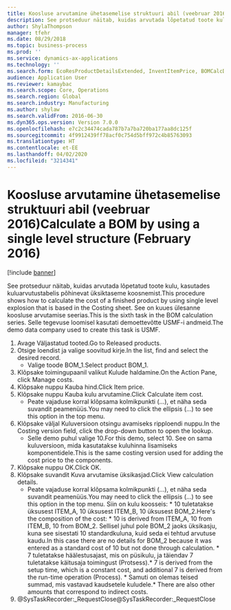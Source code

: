 ```yaml
---
title: Koosluse arvutamine ühetasemelise struktuuri abil (veebruar 2016)
description: See protseduur näitab, kuidas arvutada lõpetatud toote kulu, kasutades kuluarvutustabelis põhinevat üksiktaseme koosnemist.
author: ShylaThompson
manager: tfehr
ms.date: 08/29/2018
ms.topic: business-process
ms.prod: ''
ms.service: dynamics-ax-applications
ms.technology: ''
ms.search.form: EcoResProductDetailsExtended, InventItemPrice, BOMCalcDialog
audience: Application User
ms.reviewer: kamaybac
ms.search.scope: Core, Operations
ms.search.region: Global
ms.search.industry: Manufacturing
ms.author: shylaw
ms.search.validFrom: 2016-06-30
ms.dyn365.ops.version: Version 7.0.0
ms.openlocfilehash: e7c2c34474cada787b7a7ba720ba177aa8dc125f
ms.sourcegitcommit: 4f9912439ff78acf0c754d5bff972c4b85763093
ms.translationtype: HT
ms.contentlocale: et-EE
ms.lasthandoff: 04/02/2020
ms.locfileid: "3214341"
---
```

# <a name="calculate-a-bom-by-using-a-single-level-structure-february-2016"></a><span data-ttu-id="dfef0-103">Koosluse arvutamine ühetasemelise struktuuri abil (veebruar 2016)</span><span class="sxs-lookup"><span data-stu-id="dfef0-103">Calculate a BOM by using a single level structure (February 2016)</span></span>

[!include [banner](../../includes/banner.md)]

<span data-ttu-id="dfef0-104">See protseduur näitab, kuidas arvutada lõpetatud toote kulu, kasutades kuluarvutustabelis põhinevat üksiktaseme koosnemist.</span><span class="sxs-lookup"><span data-stu-id="dfef0-104">This procedure shows how to calculate the cost of a finished product by using single level explosion that is based in the Costing sheet.</span></span> <span data-ttu-id="dfef0-105">See on kuues ülesanne koosluse arvutamise seerias.</span><span class="sxs-lookup"><span data-stu-id="dfef0-105">This is the sixth task in the BOM calculation series.</span></span> <span data-ttu-id="dfef0-106">Selle tegevuse loomisel kasutati demoettevõtte USMF-i andmeid.</span><span class="sxs-lookup"><span data-stu-id="dfef0-106">The demo data company used to create this task is USMF.</span></span>

1. <span data-ttu-id="dfef0-107">Avage Väljastatud tooted.</span><span class="sxs-lookup"><span data-stu-id="dfef0-107">Go to Released products.</span></span>
2. <span data-ttu-id="dfef0-108">Otsige loendist ja valige soovitud kirje.</span><span class="sxs-lookup"><span data-stu-id="dfef0-108">In the list, find and select the desired record.</span></span>
    * <span data-ttu-id="dfef0-109">Valige toode BOM_1.</span><span class="sxs-lookup"><span data-stu-id="dfef0-109">Select product BOM_1.</span></span>  
3. <span data-ttu-id="dfef0-110">Klõpsake toimingupaanil valikut Kulude haldamine.</span><span class="sxs-lookup"><span data-stu-id="dfef0-110">On the Action Pane, click Manage costs.</span></span>
4. <span data-ttu-id="dfef0-111">Klõpsake nuppu Kauba hind.</span><span class="sxs-lookup"><span data-stu-id="dfef0-111">Click Item price.</span></span>
5. <span data-ttu-id="dfef0-112">Klõpsake nuppu Kauba kulu arvutamine.</span><span class="sxs-lookup"><span data-stu-id="dfef0-112">Click Calculate item cost.</span></span>
    * <span data-ttu-id="dfef0-113">Peate vajaduse korral klõpsama kolmikpunkti (...), et näha seda suvandit peamenüüs.</span><span class="sxs-lookup"><span data-stu-id="dfef0-113">You may need to click the ellipsis (...) to see this option in the top menu.</span></span>  
6. <span data-ttu-id="dfef0-114">Klõpsake väljal Kuluversioon otsingu avamiseks ripploendi nuppu.</span><span class="sxs-lookup"><span data-stu-id="dfef0-114">In the Costing version field, click the drop-down button to open the lookup.</span></span>
    * <span data-ttu-id="dfef0-115">Selle demo puhul valige 10.</span><span class="sxs-lookup"><span data-stu-id="dfef0-115">For this demo, select 10.</span></span> <span data-ttu-id="dfef0-116">See on sama kuluversioon, mida kasutatakse kuluhinna lisamiseks komponentidele.</span><span class="sxs-lookup"><span data-stu-id="dfef0-116">This is the same costing version used for adding the cost price to the components.</span></span>  
7. <span data-ttu-id="dfef0-117">Klõpsake nuppu OK.</span><span class="sxs-lookup"><span data-stu-id="dfef0-117">Click OK.</span></span>
8. <span data-ttu-id="dfef0-118">Klõpsake suvandit Kuva arvutamise üksikasjad.</span><span class="sxs-lookup"><span data-stu-id="dfef0-118">Click View calculation details.</span></span>
    * <span data-ttu-id="dfef0-119">Peate vajaduse korral klõpsama kolmikpunkti (...), et näha seda suvandit peamenüüs.</span><span class="sxs-lookup"><span data-stu-id="dfef0-119">You may need to click the ellipsis (...) to see this option in the top menu.</span></span>    <span data-ttu-id="dfef0-120">Siin on kulu koosseis:  \*    10 tuletatakse üksusest ITEM_A, 10 üksusest ITEM_B, 10 üksusest BOM_2.</span><span class="sxs-lookup"><span data-stu-id="dfef0-120">Here's the composition of the cost:  \*    10 is derived from ITEM_A, 10 from ITEM_B, 10 from BOM_2.</span></span> <span data-ttu-id="dfef0-121">Sellisel juhul pole BOM_2 jaoks üksikasju, kuna see sisestati 10 standardkuluna, kuid seda ei tehtud arvutuse kaudu.</span><span class="sxs-lookup"><span data-stu-id="dfef0-121">In this case there are no details for BOM_2 because it was entered as a standard cost of 10 but not done through calculation.</span></span>  <span data-ttu-id="dfef0-122">\*    7 tuletatakse häälestusajast, mis on püsikulu, ja täiendav 7 tuletatakse käitusaja toimingust (Protsess).</span><span class="sxs-lookup"><span data-stu-id="dfef0-122">\*    7 is derived from the setup time, which is a constant cost, and additional 7 is derived from the run-time operation (Process).</span></span>  <span data-ttu-id="dfef0-123">\*    Samuti on olemas teised summad, mis vastavad kaudsetele kuludele.</span><span class="sxs-lookup"><span data-stu-id="dfef0-123">\*    There are also other amounts that correspond to indirect costs.</span></span>  
9. <span data-ttu-id="dfef0-124">@SysTaskRecorder:_RequestClose</span><span class="sxs-lookup"><span data-stu-id="dfef0-124">@SysTaskRecorder:_RequestClose</span></span>

